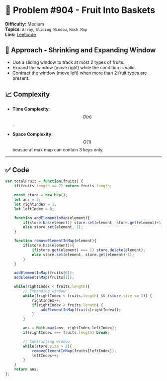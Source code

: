 
# 🧩 Problem #904 - Fruit Into Baskets

**Difficulty:** Medium  
**Topics:**  `Array`, `Sliding Window`, `Hash Map`  
**Link:** [Leetcode]([https://leetcode.com/problems/bitwise-ors-of-subarrays/description/](https://leetcode.com/problems/fruit-into-baskets/description/))

## 🚀 Approach - Shrinking and Expanding Window

- Use a sliding window to track at most 2 types of fruits.
- Expand the window (move right) while the condition is valid.
- Contract the window (move left) when more than 2 fruit types are present.

## 📈 Complexity

- **Time Complexity**: $$O(n)$$.

- **Space Complexity**: $$O(1)$$ beasue at max map can contain 3 keys only.

---

## ✅ Code

```javascript []
var totalFruit = function(fruits) {
    if(fruits.length <= 2) return fruits.length;

    const store = new Map();
    let ans = 2;
    let rightIndex = 1;
    let leftIndex = 0;

    function addElementInMap(element){
        if(store.has(element)) store.set(element, store.get(element)+1);
        else store.set(element, 1);
    }

    function removeElementInMap(element){
        if(store.has(element)){
            if(store.get(element) === 1) store.delete(element);
            else store.set(element, store.get(element)-1);
        }
    }

    addElementInMap(fruits[0]);
    addElementInMap(fruits[1]);

    while(rightIndex < fruits.length){
        // Expanding window
        while((rightIndex < fruits.length) && (store.size <= 2)) {
            rightIndex++;
            if(rightIndex < fruits.length) {
                addElementInMap(fruits[rightIndex]);
            }
        }

        ans = Math.max(ans, rightIndex-leftIndex);
        if(rightIndex === fruits.length) break;

        // Contracting window
        while(store.size > 2){
            removeElementInMap(fruits[leftIndex]);
            leftIndex++;
        }
    }
    return ans;
};
```

